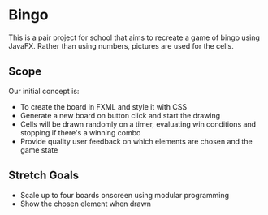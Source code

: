 # Bingo
This is a pair project for school that aims to recreate a game of bingo using JavaFX. Rather than using numbers, pictures are used for the cells.

## Scope
Our initial concept is:
  - To create the board in FXML and style it with CSS
  - Generate a new board on button click and start the drawing
  - Cells will be drawn randomly on a timer, evaluating win conditions and stopping if there's a winning combo
  - Provide quality user feedback on which elements are chosen and the game state

## Stretch Goals
  - Scale up to four boards onscreen using modular programming
  - Show the chosen element when drawn
